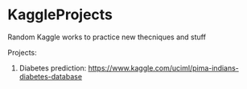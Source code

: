 # KaggleProjects
Random Kaggle works to practice new thecniques and stuff

Projects:
1. Diabetes prediction: https://www.kaggle.com/uciml/pima-indians-diabetes-database
